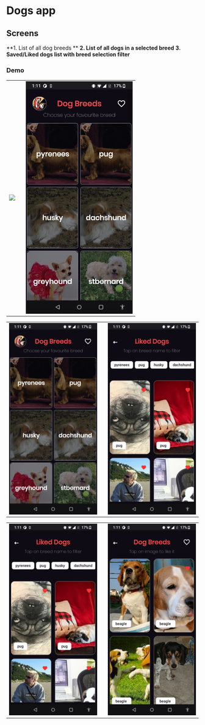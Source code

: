 # Dogs app

## Screens

**1. List of all dog breeds **
**2. List of all dogs in a selected breed**
**3. Saved/Liked dogs list with breed selection filter**

### Demo

<table>

<tr>
    <td><img src="https://github.com/shivarajp/dogsApp/blob/master/art/ezgif.com-gif-maker.gif" width="280" /></td>
    <td/>
    <td><img src="https://github.com/shivarajp/dogsApp/blob/master/art/Screenshot_20220817-011120.jpg" width="280" /></td>
</tr>

</table>
<table>
<tr>
    <td><img src="https://github.com/shivarajp/dogsApp/blob/master/art/Screenshot_20220817-011120.jpg" width="280" /></td>
    <td/>
    <td><img src="https://github.com/shivarajp/dogsApp/blob/master/art/Screenshot_20220817-011137.jpg" width="280" /></td>
</tr>
</table>
<table>
<tr>
    <td><img src="https://github.com/shivarajp/dogsApp/blob/master/art/Screenshot_20220817-011137.jpg" width="280" /></td> 
    <td/>
    <td><img src="https://github.com/shivarajp/dogsApp/blob/master/art/Screenshot_20220817-011158.jpg" width="280" /></td>

</tr>
</table>

